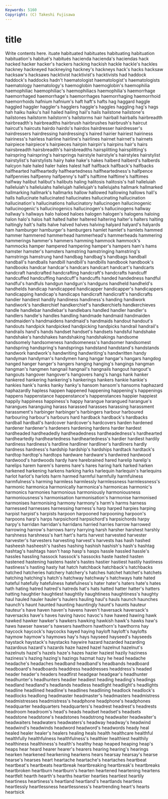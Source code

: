 ```yaml
---
Keywords: 5160 
Copyright: (C) Takeshi Fujisawa
---
```


# title

Write contents here.
ituate habituated habituates habituating habituation habituation's habitué's habitués hacienda hacienda's
haciendas hack hacked hacker hacker's hackers hacking hackish hackle hackle's
hackles hackney hackneyed hackneying hackney's hackneys hack's hacks hacksaw hacksaw's
hacksaws hacktivist hacktivist's hacktivists had haddock haddock's haddocks hadn't haematologist
haematologist's haematologists haematology haematology's haemoglobin haemoglobin's haemophilia haemophiliac haemophiliac's haemophiliacs
haemophilia's haemorrhage haemorrhaged haemorrhage's haemorrhages haemorrhaging haemorrhoid haemorrhoids hafnium hafnium's
haft haft's hafts hag haggard haggle haggled haggler haggler's hagglers
haggle's haggles haggling hag's hags hah haiku haiku's hail hailed
hailing hail's hails hailstone hailstone's hailstones hailstorm hailstorm's hailstorms hair
hairball hairballs hairbreadth hairbreadth's hairbreadths hairbrush hairbrushes hairbrush's haircut haircut's
haircuts hairdo hairdo's hairdos hairdresser hairdresser's hairdressers hairdressing hairdressing's haired
hairier hairiest hairiness hairiness's hairless hairline hairline's hairlines hairnet hairnet's
hairnets hairpiece hairpiece's hairpieces hairpin hairpin's hairpins hair's hairs hairsbreadth
hairsbreadth's hairsbreadths hairsplitting hairsplitting's hairspring hairspring's hairsprings hairstyle hairstyle's hairstyles
hairstylist hairstylist's hairstylists hairy hake hake's hakes halberd halberd's halberds
halcyon hale haled haler hales halest half halfback halfback's halfbacks
halfhearted halfheartedly halfheartedness halfheartedness's halfpence halfpennies halfpenny halfpenny's half's halftime
halftime's halftimes halfway halibut halibut's halibuts haling halitosis halitosis's hall
halleluiah halleluiah's halleluiahs hallelujah hallelujah's hallelujahs hallmark hallmarked hallmarking hallmark's
hallmarks hallow hallowed hallowing hallows hall's halls hallucinate hallucinated hallucinates
hallucinating hallucination hallucination's hallucinations hallucinatory hallucinogen hallucinogenic hallucinogenic's hallucinogenics hallucinogen's
hallucinogens hallway hallway's hallways halo haloed haloes halogen halogen's halogens
haloing halon halo's halos halt halted halter haltered haltering halter's
halters halting haltingly halt's halts halve halved halves halving halyard
halyard's halyards ham hamburger hamburger's hamburgers hamlet hamlet's hamlets hammed
hammer hammered hammerhead hammerhead's hammerheads hammering hammerings hammer's hammers hamming
hammock hammock's hammocks hamper hampered hampering hamper's hampers ham's hams
hamster hamster's hamsters hamstring hamstringing hamstring's hamstrings hamstrung hand handbag
handbag's handbags handball handball's handballs handbill handbill's handbills handbook handbook's
handbooks handcar handcar's handcars handcart handcart's handcarts handcraft handcrafted handcrafting
handcraft's handcrafts handcuff handcuffed handcuffing handcuff's handcuffs handed handedness handful
handful's handfuls handgun handgun's handguns handheld handheld's handhelds handicap handicapped
handicapper handicapper's handicappers handicapping handicap's handicaps handicraft handicraft's handicrafts handier
handiest handily handiness handiness's handing handiwork handiwork's handkerchief handkerchief's handkerchiefs
handkerchieves handle handlebar handlebar's handlebars handled handler handler's handlers handle's
handles handling handmade handmaid handmaiden handmaiden's handmaidens handmaid's handmaids handout
handout's handouts handpick handpicked handpicking handpicks handrail handrail's handrails hand's
hands handset handset's handsets handsful handshake handshake's handshakes handshaking handshakings
handsome handsomely handsomeness handsomeness's handsomer handsomest handspring handspring's handsprings handstand
handstand's handstands handwork handwork's handwriting handwriting's handwritten handy handyman handyman's
handymen hang hangar hangar's hangars hangdog hanged hanger hanger's hangers
hanging hanging's hangings hangman hangman's hangmen hangnail hangnail's hangnails hangout
hangout's hangouts hangover hangover's hangovers hang's hangs hank hanker hankered
hankering hankering's hankerings hankers hankie hankie's hankies hank's hanks hanky
hanky's hansom hansom's hansoms haphazard haphazardly hapless happen happened happening
happening's happenings happens happenstance happenstance's happenstances happier happiest happily happiness
happiness's happy harangue harangued harangue's harangues haranguing harass harassed harasses
harassing harassment harassment's harbinger harbinger's harbingers harbour harboured harbouring harbour's
harbours hard hardback hardback's hardbacks hardball hardball's hardcover hardcover's hardcovers
harden hardened hardener hardener's hardeners hardening hardens harder hardest hardheaded
hardheadedly hardheadedness hardheadedness's hardhearted hardheartedly hardheartedness hardheartedness's hardier hardiest hardily
hardiness hardiness's hardline hardliner hardliner's hardliners hardly hardness hardness's hardship
hardship's hardships hardtack hardtack's hardtop hardtop's hardtops hardware hardware's hardwired
hardwood hardwood's hardwoods hardy hare harebrained hared harelip harelip's harelips
harem harem's harems hare's hares haring hark harked harken harkened
harkening harkens harking harks harlequin harlequin's harlequins harlot harlot's harlots
harm harmed harmful harmfully harmfulness harmfulness's harming harmless harmlessly harmlessness
harmlessness's harmonic harmonica harmonically harmonica's harmonicas harmonic's harmonics harmonies harmonious
harmoniously harmoniousness harmoniousness's harmonisation harmonisation's harmonise harmonised harmonises harmonising harmony
harmony's harm's harms harness harnessed harnesses harnessing harness's harp harped
harpies harping harpist harpist's harpists harpoon harpooned harpooning harpoon's harpoons
harp's harps harpsichord harpsichord's harpsichords harpy harpy's harridan harridan's harridans
harried harries harrow harrowed harrowing harrow's harrows harry harrying harsh
harsher harshest harshly harshness harshness's hart hart's harts harvest harvested
harvester harvester's harvesters harvesting harvest's harvests has hash hashed hasheesh
hasheesh's hashes hashing hashish hashish's hash's hashtag hashtag's hashtags hasn't
hasp hasp's hasps hassle hassled hassle's hassles hassling hassock hassock's
hassocks haste hasted hasten hastened hastening hastens haste's hastes hastier
hastiest hastily hastiness hastiness's hasting hasty hat hatch hatchback hatchback's
hatchbacks hatched hatcheries hatchery hatchery's hatches hatchet hatchet's hatchets hatching
hatching's hatch's hatchway hatchway's hatchways hate hated hateful hatefully hatefulness
hatefulness's hater hater's haters hate's hates hath hating hatred hatred's
hatreds hat's hats hatted hatter hatter's hatters hatting haughtier haughtiest
haughtily haughtiness haughtiness's haughty haul hauled hauler hauler's haulers hauling
haul's hauls haunch haunches haunch's haunt haunted haunting hauntingly haunt's
haunts hauteur hauteur's have haven haven's havens haven't haversack haversack's
haversacks have's haves having havoc havoc's haw hawed hawing hawk
hawked hawker hawker's hawkers hawking hawkish hawk's hawks haw's haws
hawser hawser's hawsers hawthorn hawthorn's hawthorns hay haycock haycock's haycocks
hayed haying hayloft hayloft's haylofts haymow haymow's haymows hay's hays
hayseed hayseed's hayseeds haystack haystack's haystacks haywire hazard hazarded hazarding
hazardous hazard's hazards haze hazed hazel hazelnut hazelnut's hazelnuts hazel's
hazels haze's hazes hazier haziest hazily haziness haziness's hazing hazing's
hazings hazmat hazy he head headache headache's headaches headband headband's
headbands headboard headboard's headboards headdress headdresses headdress's headed header header's
headers headfirst headgear headgear's headhunter headhunter's headhunters headier headiest heading
heading's headings headland headland's headlands headless headlight headlight's headlights headline
headlined headline's headlines headlining headlock headlock's headlocks headlong headmaster headmaster's
headmasters headmistress headmistresses headmistress's headphone headphone's headphones headquarter headquarters headquarters's
headrest headrest's headrests headroom headroom's head's heads headset headset's headsets
headstone headstone's headstones headstrong headwaiter headwaiter's headwaiters headwaters headwaters's headway
headway's headwind headwind's headwinds headword headword's headwords heady heal healed
healer healer's healers healing heals health healthcare healthful healthfully healthfulness
healthfulness's healthier healthiest healthily healthiness healthiness's health's healthy heap heaped
heaping heap's heaps hear heard hearer hearer's hearers hearing hearing's
hearings hearken hearkened hearkening hearkens hears hearsay hearsay's hearse hearse's
hearses heart heartache heartache's heartaches heartbeat heartbeat's heartbeats heartbreak heartbreaking
heartbreak's heartbreaks heartbroken heartburn heartburn's hearten heartened heartening heartens heartfelt
hearth hearth's hearths heartier hearties heartiest heartily heartiness heartiness's heartland
heartland's heartlands heartless heartlessly heartlessness heartlessness's heartrending heart's hearts heartsick
